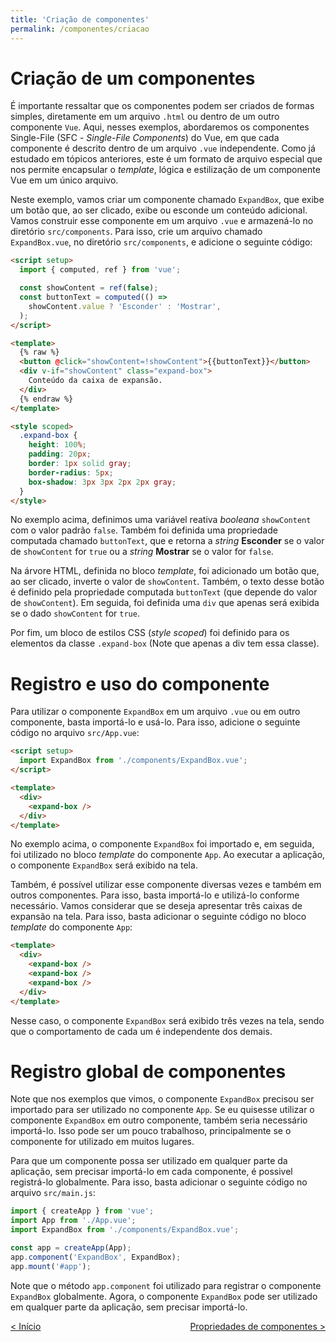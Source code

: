 ```yaml
---
title: 'Criação de componentes'
permalink: /componentes/criacao
---
```


# Criação de um componentes

É importante ressaltar que os componentes podem ser criados de formas simples, diretamente em um arquivo `.html` ou dentro de um outro componente `Vue`. Aqui, nesses exemplos, abordaremos os componentes Single-File (SFC - _Single-File Components_) do Vue, em que cada componente é descrito dentro de um arquivo `.vue` independente. Como já estudado em tópicos anteriores, este é um formato de arquivo especial que nos permite encapsular o _template_, lógica e estilização de um componente Vue em um único arquivo.

Neste exemplo, vamos criar um componente chamado `ExpandBox`, que exibe um botão que, ao ser clicado, exibe ou esconde um conteúdo adicional. Vamos construir esse componente em um arquivo `.vue` e armazená-lo no diretório `src/components`. Para isso, crie um arquivo chamado `ExpandBox.vue`, no diretório `src/components`, e adicione o seguinte código:

```html
<script setup>
  import { computed, ref } from 'vue';

  const showContent = ref(false);
  const buttonText = computed(() =>
    showContent.value ? 'Esconder' : 'Mostrar',
  );
</script>

<template>
  {% raw %}
  <button @click="showContent=!showContent">{{buttonText}}</button>
  <div v-if="showContent" class="expand-box">
    Conteúdo da caixa de expansão.
  </div>
  {% endraw %}
</template>

<style scoped>
  .expand-box {
    height: 100%;
    padding: 20px;
    border: 1px solid gray;
    border-radius: 5px;
    box-shadow: 3px 3px 2px 2px gray;
  }
</style>
```

No exemplo acima, definimos uma variável reativa _booleana_ `showContent` com o valor padrão `false`. Também foi definida uma propriedade computada chamado `buttonText`, que e retorna a _string_ **Esconder** se o valor de `showContent` for `true` ou a _string_ **Mostrar** se o valor for `false`.

Na árvore HTML, definida no bloco _template_, foi adicionado um botão que, ao ser clicado, inverte o valor de `showContent`. Também, o texto desse botão é definido pela propriedade computada `buttonText` (que depende do valor de `showContent`). Em seguida, foi definida uma `div` que apenas será exibida se o dado `showContent` for `true`.

Por fim, um bloco de estilos CSS (_style scoped_) foi definido para os elementos da classe `.expand-box` (Note que apenas a div tem essa classe).

# Registro e uso do componente

Para utilizar o componente `ExpandBox` em um arquivo `.vue` ou em outro componente, basta importá-lo e usá-lo. Para isso, adicione o seguinte código no arquivo `src/App.vue`:

```html
<script setup>
  import ExpandBox from './components/ExpandBox.vue';
</script>

<template>
  <div>
    <expand-box />
  </div>
</template>
```

No exemplo acima, o componente `ExpandBox` foi importado e, em seguida, foi utilizado no bloco _template_ do componente `App`. Ao executar a aplicação, o componente `ExpandBox` será exibido na tela.

Também, é possível utilizar esse componente diversas vezes e também em outros componentes. Para isso, basta importá-lo e utilizá-lo conforme necessário. Vamos considerar que se deseja apresentar três caixas de expansão na tela. Para isso, basta adicionar o seguinte código no bloco _template_ do componente `App`:

```html
<template>
  <div>
    <expand-box />
    <expand-box />
    <expand-box />
  </div>
</template>
```

Nesse caso, o componente `ExpandBox` será exibido três vezes na tela, sendo que o comportamento de cada um é independente dos demais.

# Registro global de componentes

Note que nos exemplos que vimos, o componente `ExpandBox` precisou ser importado para ser utilizado no componente `App`. Se eu quisesse utilizar o componente `ExpandBox` em outro componente, também seria necessário importá-lo. Isso pode ser um pouco trabalhoso, principalmente se o componente for utilizado em muitos lugares.

Para que um componente possa ser utilizado em qualquer parte da aplicação, sem precisar importá-lo em cada componente, é possivel registrá-lo globalmente. Para isso, basta adicionar o seguinte código no arquivo `src/main.js`:

```javascript
import { createApp } from 'vue';
import App from './App.vue';
import ExpandBox from './components/ExpandBox.vue';

const app = createApp(App);
app.component('ExpandBox', ExpandBox);
app.mount('#app');
```

Note que o método `app.component` foi utilizado para registrar o componente `ExpandBox` globalmente. Agora, o componente `ExpandBox` pode ser utilizado em qualquer parte da aplicação, sem precisar importá-lo.

<span style="display: flex; justify-content: space-between;"><span>[&lt; Início](. 'Anterior')</span> <span>[Propriedades de componentes &gt;](propriedades.html 'Próximo')</span></span>
